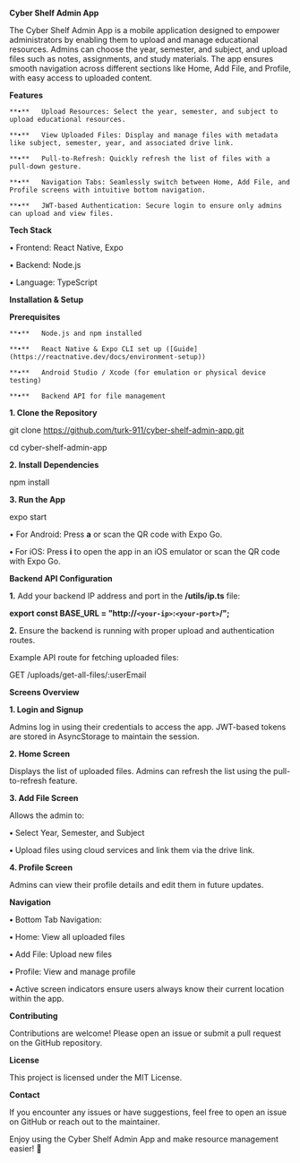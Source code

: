 **Cyber Shelf Admin App**

The Cyber Shelf Admin App is a mobile application designed to empower administrators by enabling them to upload and manage educational resources. Admins can choose the year, semester, and subject, and upload files such as notes, assignments, and study materials. The app ensures smooth navigation across different sections like Home, Add File, and Profile, with easy access to uploaded content.

**Features**

    **•**	Upload Resources: Select the year, semester, and subject to upload educational resources.

    **•**	View Uploaded Files: Display and manage files with metadata like subject, semester, year, and associated drive link.

    **•**	Pull-to-Refresh: Quickly refresh the list of files with a pull-down gesture.

    **•**	Navigation Tabs: Seamlessly switch between Home, Add File, and Profile screens with intuitive bottom navigation.

    **•**	JWT-based Authentication: Secure login to ensure only admins can upload and view files.

**Tech Stack**

• Frontend: React Native, Expo

• Backend: Node.js

• Language: TypeScript

**Installation & Setup**

**Prerequisites**

    **•**	Node.js and npm installed

    **•**	React Native & Expo CLI set up ([Guide](https://reactnative.dev/docs/environment-setup))

    **•**	Android Studio / Xcode (for emulation or physical device testing)

    **•**	Backend API for file management

**1. Clone the Repository**

git clone https://github.com/turk-911/cyber-shelf-admin-app.git

cd cyber-shelf-admin-app

**2. Install Dependencies**

npm install

**3. Run the App**

expo start

•	For Android: Press **a** or scan the QR code with Expo Go.

**•**	For iOS: Press **i** to open the app in an iOS emulator or scan the QR code with Expo Go.

**Backend API Configuration**

**1.**	Add your backend IP address and port in the **/utils/ip.ts** file:

**export **const BASE_URL = **"http://`<your-ip>`:`<your-port>`/"**;****

**2.**	Ensure the backend is running with proper upload and authentication routes.

Example API route for fetching uploaded files:

GET /uploads/get-all-files/:userEmail

**Screens Overview**

**1. Login and Signup**

Admins log in using their credentials to access the app. JWT-based tokens are stored in AsyncStorage to maintain the session.

**2. Home Screen**

Displays the list of uploaded files. Admins can refresh the list using the pull-to-refresh feature.

**3. Add File Screen**

Allows the admin to:

**•**	Select Year, Semester, and Subject

**•**	Upload files using cloud services and link them via the drive link.

**4. Profile Screen**

Admins can view their profile details and edit them in future updates.

**Navigation**

**•**	Bottom Tab Navigation:

**•**	Home: View all uploaded files

**•**	Add File: Upload new files

**•**	Profile: View and manage profile

**•**	Active screen indicators ensure users always know their current location within the app.

**Contributing**

Contributions are welcome! Please open an issue or submit a pull request on the GitHub repository.

**License**

This project is licensed under the MIT License.

**Contact**

If you encounter any issues or have suggestions, feel free to open an issue on GitHub or reach out to the maintainer.

Enjoy using the Cyber Shelf Admin App and make resource management easier! 🎉
